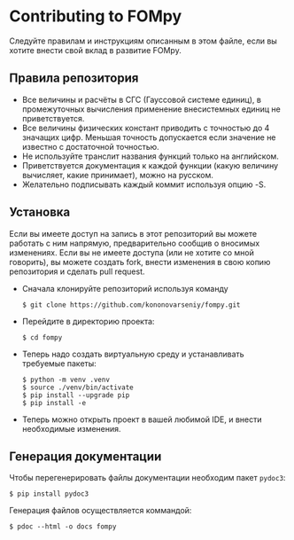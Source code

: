 # Contributing to FOMpy
Следуйте правилам и инструкциям описанным в этом файле,
если вы хотите внести свой вклад в развитие FOMpy.

## Правила репозитория
- Все величины и расчёты в СГС (Гауссовой системе единиц),
    в промежуточных вычисления применение внесистемных единиц не приветствуется.
- Все величины физических констант приводить с точностью до 4 значащих цифр.
    Меньшая точность допускается если значение не известно с достаточной точностью. 
- Не используйте транслит названия функций только на английском.
- Приветствуется документация к каждой функции (какую величину вычисляет, какие принимает),
    можно на русском.
- Желательно подписывать каждый коммит используя опцию -S.

## Установка
Если вы имеете доступ на запись в этот репозиторий вы можете работать с ним напрямую,
предварительно сообщив о вносимых изменениях. Если вы не имеете доступа (или не хотите со мной говорить),
вы можете создать fork, внести изменения в свою копию репозитория и сделать pull request.
 
- Сначала клонируйте репозиторий используя команду
    ```
    $ git clone https://github.com/kononovarseniy/fompy.git
    ```
- Перейдите в директорию проекта:
    ```
    $ cd fompy
    ```
- Теперь надо создать виртуальную среду и устанавливать требуемые пакеты:
    ```
    $ python -m venv .venv
    $ source ./venv/bin/activate
    $ pip install --upgrade pip
    $ pip install -e
    ```
- Теперь можно открыть проект в вашей любимой IDE, и внести необходимые изменения.
## Генерация документации
Чтобы перегенерировать файлы документации необходим пакет ```pydoc3```:
```
$ pip install pydoc3
```

Генерация файлов осуществляется коммандой:
```
$ pdoc --html -o docs fompy
```